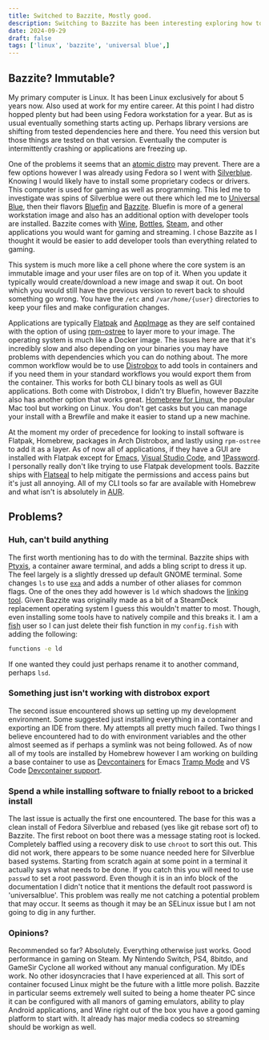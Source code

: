 ```yaml
---
title: Switched to Bazzite, Mostly good.
description: Switching to Bazzite has been interesting exploring how to work within an immutable linux.
date: 2024-09-29
draft: false
tags: ['linux', 'bazzite', 'universal blue',]
---
```


## Bazzite? Immutable?

My primary computer is Linux. It has been Linux exclusively for about 5 years now. Also used at work for my entire career. At this point I had distro hopped plenty but had been using Fedora workstation for a year. But as is usual eventually something starts acting up. Perhaps library versions are shifting from tested dependencies here and there. You need this version but those things are tested on that version. Eventually the computer is intermittently crashing or applications are freezing up.

One of the problems it seems that an [atomic distro](https://itsfoss.com/immutable-linux-distros/) may prevent. There are a few options however I was already using Fedora so I went with [Silverblue](https://fedoraproject.org/atomic-desktops/silverblue/). Knowing I would likely have to install some proprietary codecs or drivers. This computer is used for gaming as well as programming. This led me to investigate was spins of Silverblue were out there which led me to [Universal Blue](https://universal-blue.org/), then their flavors [Bluefin](https://projectbluefin.io/) and [Bazzite](https://bazzite.gg/). Bluefin is more of a general workstation image and also has an additional option with developer tools are installed. Bazzite comes with [Wine](https://www.winehq.org/), [Bottles](https://usebottles.com/), [Steam](https://store.steampowered.com/), and other applications you would want for gaming and streaming. I chose Bazzite as I thought it would be easier to add developer tools than everything related to gaming.

 This system is much more like a cell phone where the core system is an immutable image and your user files are on top of it. When you update it typically would create/download a new image and swap it out. On boot which you would still have the previous version to revert back to should something go wrong. You have the `/etc` and `/var/home/{user}` directories to keep your files and make configuration changes.

Applications are typically [Flatpak](https://www.flatpak.org/) and [AppImage](https://appimage.org/) as they are self contained with the option of using [rpm-ostree](https://coreos.github.io/rpm-ostree/) to layer more to your image. The operating system is much like a Docker image. The issues here are that it's incredibly slow and also depending on your binaries you may have problems with dependencies which you can do nothing about. The more common workflow would be to use [Distrobox](https://distrobox.it/) to add tools in containers and if you need them in your standard workflows you would export them from the container. This works for both CLI binary tools as well as GUI applications. Both come with Distrobox, I didn't try Bluefin, however Bazzite also has another option that works great. [Homebrew for Linux](https://brew.sh/), the popular Mac tool but working on Linux. You don't get casks but you can manage your install with a Brewfile and make it easier to stand up a new machine.

At the moment my order of precedence for looking to install software is Flatpak, Homebrew, packages in Arch Distrobox, and lastly using `rpm-ostree` to add it as a layer. As of now all of applications, if they have a GUI are installed with Flatpak except for [Emacs](https://www.gnu.org/software/emacs/), [Visual Studio Code](https://code.visualstudio.com/), and [1Password](https://1password.com/). I personally really don't like trying to use Flatpak development tools. Bazzite ships with [Flatseal](https://github.com/tchx84/Flatseal) to help mitigate the permissions and access pains but it's just all annoying. All of my CLI tools so far are available with Homebrew and what isn't is absolutely in [AUR](https://aur.archlinux.org/).

## Problems?

### Huh, can't build anything

The first worth mentioning has to do with the terminal. Bazzite ships with [Ptyxis](https://devsuite.app/ptyxis/), a container aware terminal, and adds a bling script to dress it up. The feel largely is a slightly dressed up default GNOME terminal. Some changes `ls` to use [`exa`](https://the.exa.website/) and adds a number of other aliases for common flags. One of the ones they add however is `ld` which shadows the [linking tool](https://ftp.gnu.org/old-gnu/Manuals/ld-2.9.1/html_mono/ld.html). Given Bazzite was originally made as a bit of a SteamDeck replacement operating system I guess this wouldn't matter to most. Though, even installing some tools have to natively compile and this breaks it. I am a [fish](https://fishshell.com/) user so I can just delete their fish function in my `config.fish` with adding the following:

```sh
functions -e ld
```

If one wanted they could just perhaps rename it to another command, perhaps `lsd`.

### Something just isn't working with distrobox export
The second issue encountered shows up setting up my development environment. Some suggested just installing everything in a container and exporting an IDE from there. My attempts all pretty much failed. Two things I believe encountered had to do with environment variables and the other almost seemed as if perhaps a symlink was not being followed. As of now all of my tools are installed by Homebrew however I am working on building a base container to use as [Devcontainers](https://containers.dev/) for Emacs [Tramp Mode](https://www.gnu.org/software/tramp/) and VS Code [Devcontainer support](https://github.com/microsoft/vscode-docs/blob/main/docs/devcontainers/create-dev-container.md).

### Spend a while installing software to fnially reboot to a bricked install
The last issue is actually the first one encountered. The base for this was a clean install of Fedora Silverblue and rebased (yes like git rebase sort of) to Bazzite. The first reboot on boot there was a message stating root is locked. Completely baffled using a recovery disk to use `chroot` to sort this out. This did not work, there appears to be some nuance needed here for Silverblue based systems. Starting from scratch again at some point in a terminal it actually says what needs to be done. If you catch this you will need to use `passwd` to set a root password. Even though it is in an info block of the documentation I didn't notice that it mentions the default root password is 'universalblue'. This problem was really me not catching a potential problem that may occur. It seems as though it may be an SELinux issue but I am not going to dig in any further.

### Opinions?
Recommended so far? Absolutely. Everything otherwise just works. Good performance in gaming on Steam. My Nintendo Switch, PS4, 8bitdo, and GameSir Cyclone all worked without any manual configuration. My IDEs work. No other idosyncracies that I have experienced at all. This sort of container focused Linux might be the future with a little more polish. Bazzite in particular seems extremely well suited to being a home theater PC since it can be configured with all manors of gaming emulators, ability to play Android applications, and Wine right out of the box you have a good gaming platform to start with. It already has major media codecs so streaming should be workign as well.
